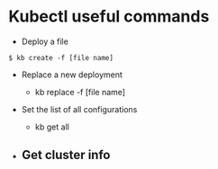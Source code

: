 # Kubectl useful commands

- Deploy a file 

``` $ kb create -f [file name] ```

- Replace a new deployment
    - kb replace -f [file name]

- Set the list of all configurations
    - kb get all

- Get cluster info
    - 
